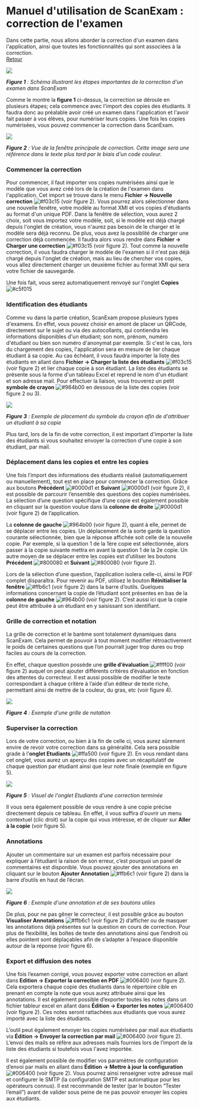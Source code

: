 # Manuel d'utilisation de ScanExam : correction de l'examen

Dans cette partie, nous allons aborder la correction d'un examen dans l'application, ainsi que toutes les fonctionnalités qui sont associées à la correction.
</br><a href="https://github.com/ScanExam/ScanExam/blob/dev/infos.readme.french/manuel_intro.md">Retour</a>

<img src="https://github.com/ScanExam/ScanExam/blob/master/infos.readme.french/correction_schema.png?raw=true">

***Figure 1** : Schéma illustrant les étapes importantes de la correction d'un examen dans ScanExam*

Comme le montre la **figure 1** ci-dessus, la correction se déroule en plusieurs étapes; cela commence avec l'import des copies des étudiants. Il faudra donc au préalable avoir créé un examen dans l'application et l'avoir fait passer à vos élèves, pour numériser leurs copies. Une fois les copies numérisées, vous pouvez commencer la correction dans ScanExam.

<img src="https://github.com/ScanExam/ScanExam/blob/master/infos.readme.french/correction_vue.png?raw=true">

***Figure 2** : Vue de la fenêtre principale de correction. Cette image sera une référence dans le texte plus tard par le biais d'un code couleur.*

### Commencer la correction

Pour commencer, il faut importer vos copies numérisées ainsi que le modèle que vous avez créé lors de la création de l'examen dans l'application. Cet import se trouve dans le menu **Fichier -> Nouvelle correction** ![#f03c15](https://via.placeholder.com/15/f03c15/000000?text=+) (voir figure 2). Vous pourrez alors sélectionner dans une nouvelle fenêtre, votre modèle au format XMI et vos copies d'étudiants au format d'un unique PDF. Dans la fenêtre de sélection, vous aurez 2 choix, soit vous importez votre modèle, soit, si le modèle est déjà chargé depuis l'onglet de création, vous n'aurez pas besoin de le charger et le modèle sera déjà reconnu.
De plus, vous avez la possiblité de charger une correction déjà commencée. Il faudra alors vous rendre dans **Fichier -> Charger une correction** ![#f03c15](https://via.placeholder.com/15/f03c15/000000?text=+) (voir figure 2). Tout comme la nouvelle correction, il vous faudra charger le modèle de l'examen si il n'est pas déjà chargé depuis l'onglet de création, mais au lieu de chercher vos copies, vous allez directement charger un deuxième fichier au format XMI qui sera votre fichier de sauvegarde.

Une fois fait, vous serez automatiquement renvoyé sur l'onglet **Copies** ![#c5f015](https://via.placeholder.com/15/c5f015/000000?text=+)

### Identification des étudiants

Comme vu dans la partie création, ScanExam propose plusieurs types d'examens.
En effet, vous pouvez choisir en amont de placer un QRCode, directement sur le sujet ou via des autocollants, qui contiendra les informations disponibles d'un étudiant; son nom, prénom, numéro d'étudiant ou bien son numéro d'anonymat par exemple. Si c'est le cas, lors du chargement des copies, l'application sera en mesure de lier chaque étudiant à sa copie. Au cas échéant, il vous faudra importer la liste des étudiants en allant dans **Fichier -> Charger la liste des étudiants** ![#f03c15](https://via.placeholder.com/15/f03c15/000000?text=+) (voir figure 2) et lier chaque copie à son étudiant. La liste des étudiants se présente sous la forme d'un tableau Excel et reprend le nom d'un étudiant et son adresse mail. Pour effectuer la liaison, vous trouverez un petit **symbole de crayon** ![#964b00](https://via.placeholder.com/15/964b00/000000?text=+) en dessous de la liste des copies (voir figure 2 ou 3).

<img src="https://github.com/ScanExam/ScanExam/blob/master/infos.readme.french/correction_name.PNG?raw=true">

***Figure 3** : Exemple de placement du symbole du crayon afin de d'attribuer un étudiant à sa copie*

Plus tard, lors de la fin de votre correction, il est important d'importer la liste des étudiants si vous souhaitez envoyer la correction d'une copie à son étudiant, par mail.

### Déplacement dans les copies et entre les copies

Une fois l’import des informations des étudiants réalisé (automatiquement ou manuellement), tout est en place pour commencer la correction. Grâce aux boutons **Précédent** ![#0000d1](https://via.placeholder.com/15/0000d1/000000?text=+) et **Suivant** ![#0000d1](https://via.placeholder.com/15/0000d1/000000?text=+) (voir figure 2), il est possible de parcourir l’ensemble des questions des copies numérisées. La sélection d’une question spécifique d’une copie est également possible en cliquant sur la question voulue dans la **colonne de droite** ![#0000d1](https://via.placeholder.com/15/0000d1/000000?text=+) (voir figure 2) de l’application. 

La **colonne de gauche** ![#964b00](https://via.placeholder.com/15/964b00/000000?text=+) (voir figure 2), quant à elle, permet de se déplacer entre les copies. Un déplacement de la sorte garde la question courante sélectionnée, bien que la réponse affichée soit celle de la nouvelle copie. Par exemple, si la question 1 de la 1ère copie est sélectionnée, alors passer à la copie suivante mettra en avant la question 1 de la 2e copie. Un autre moyen de se déplacer entre les copies est d’utiliser les boutons **Précédent** ![#800080](https://via.placeholder.com/15/800080/000000?text=+) et **Suivant** ![#800080](https://via.placeholder.com/15/800080/000000?text=+) (voir figure 2).

Lors de la sélection d’une question, l’application isolera celle-ci, ainsi le PDF complet disparaîtra. Pour revenir au PDF, utilisez le bouton **Réinitialiser la fenêtre** ![#ffb6c1](https://via.placeholder.com/15/ffb6c1/000000?text=+) (voir figure 2) dans la barre d’outils.
Quelques informations concernant la copie de l’étudiant sont présentes en bas de la **colonne de gauche** ![#964b00](https://via.placeholder.com/15/964b00/000000?text=+) (voir figure 2). C’est aussi ici que la copie peut être attribuée à un étudiant en y saisissant son identifiant.

### Grille de correction et notation

La grille de correction et le barème sont totalement dynamiques dans ScanExam. Cela permet de pouvoir à tout moment modifier rétroactivement le poids de certaines questions que l’on pourrait juger trop dures ou trop faciles au cours de la correction.

En effet, chaque question possède une **grille d’évaluation** ![#ffff00](https://via.placeholder.com/15/ffff00/000000?text=+) (voir figure 2) auquel on peut ajouter différents critères d’évaluation en fonction des attentes du correcteur. Il est aussi possible de modifier le texte correspondant à chaque critère à l’aide d’un éditeur de texte riche, permettant ainsi de mettre de la couleur, du gras, etc (voir figure 4).

<img src="https://github.com/ScanExam/ScanExam/blob/master/infos.readme.french/correction_grader.PNG?raw=true">

***Figure 4** : Exemple d'une grille de notation*

### Superviser la correction

Lors de votre correction, ou bien à la fin de celle ci, vous aurez sûrement envire de revoir votre correction dans sa généralité. Cela sera possible grade à l'**onglet Etudiants** ![#ffa500](https://via.placeholder.com/15/ffa500/000000?text=+) (voir figure 2). En vous rendant dans cet onglet, vous aurez un aperçu des copies avec un récapitulatif de chaque question par étudiant ainsi que leur note finale (exemple en figure 5).

<img src="https://github.com/ScanExam/ScanExam/blob/master/infos.readme.french/correction_students_vue.PNG?raw=true">

***Figure 5** : Visuel de l'onglet Etudiants d'une correction terminée*

Il vous sera également possible de vous rendre à une copie précise directement depuis ce tableau. En effet, il vous suffira d'ouvrir un menu contextuel (clic droit) sur la copie qui vous intéresse, et de cliquer sur **Aller à la copie** (voir figure 5).

### Annotations

Ajouter un commentaire sur un examen est parfois nécessaire pour expliquer à l’étudiant la raison de son erreur, c’est pourquoi un panel de commentaires est disponible. 
Vous pouvez ajouter des annotations en cliquant sur le bouton **Ajouter Annotation** ![#ffb6c1](https://via.placeholder.com/15/ffb6c1/000000?text=+) (voir figure 2) dans la barre d’outils en haut de l’écran. 

<img src="https://github.com/ScanExam/ScanExam/blob/master/infos.readme.french/correction_annotations.png?raw=true">

***Figure 6** : Exemple d'une annotation et de ses boutons utiles*

De plus, pour ne pas gêner le correcteur, il est possible grâce au bouton **Visualiser Annotations** ![#ffb6c1](https://via.placeholder.com/15/ffb6c1/000000?text=+) (voir figure 2) d’afficher ou de masquer les annotations déjà présentes sur la question en cours de correction. Pour plus de flexibilité, les boîtes de texte des annotations ainsi que l’endroit où elles pointent sont déplaçables afin de s’adapter à l’espace disponible autour de la réponse (voir figure 6).


### Export et diffusion des notes

Une fois l’examen corrigé, vous pouvez exporter votre correction en allant dans **Edition -> Exporter la correction en PDF** ![#006400](https://via.placeholder.com/15/006400/000000?text=+) (voir figure 2). Cela exportera chaque copie des étudiants dans le répertoire cible en prenant en compte la note que vous aurez attribuée ainsi que les annotations.
Il est également possible d’exporter toutes les notes dans un fichier tableur excel en allant dans **Édition -> Exporter les notes** ![#006400](https://via.placeholder.com/15/006400/000000?text=+) (voir figure 2). Ces notes seront rattachées aux étudiants que vous aurez importé avec la liste des étudiants.

L’outil peut également envoyer les copies numérisées par mail aux étudiants via **Édition -> Envoyer la correction par mail** ![#006400](https://via.placeholder.com/15/006400/000000?text=+) (voir figure 2). L’envoi des mails se réfère aux adresses mails fournies lors de l’import de la liste des étudiants si toutefois vous l'avez importée.

Il est également possible de modifier vos paramètres de configuration d’envoi par mails en allant dans **Édition -> Mettre à jour la configuration** ![#006400](https://via.placeholder.com/15/006400/000000?text=+) (voir figure 2). Vous pourrez ainsi renseigner votre adresse mail et configurer le SMTP (la configuration SMTP est automatique pour les opérateurs connus). Il est recommandé de tester (par le bouton “Tester l’email”) avant de valider sous peine de ne pas pouvoir envoyer les copies aux étudiants.
